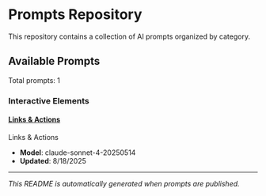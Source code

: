# Prompts Repository

This repository contains a collection of AI prompts organized by category.

## Available Prompts

Total prompts: 1

### Interactive Elements

#### [Links & Actions](./prompts/links-actions/prompt.md)

Links & Actions

- **Model**: claude-sonnet-4-20250514
- **Updated**: 8/18/2025


---

*This README is automatically generated when prompts are published.*
